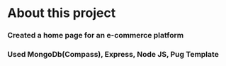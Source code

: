 # About this project

### Created a home page for an e-commerce platform
### Used MongoDb(Compass), Express, Node JS, Pug Template
